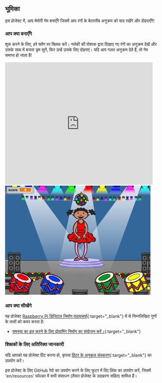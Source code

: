 ## भूमिका

इस प्रोजेक्ट में, आप मेमोरी गेम बनाएँगे जिसमें आप रंगों के बेतरतीब अनुक्रम को याद रखेंगे और दोहराएँगे!

### आप क्या बनाएँगे

शुरू करने के लिए, हरे फ्लैग पर क्लिक करें। नर्तकी की पोशाक द्वारा दिखाए गए रंगों का अनुक्रम देखें और उसके साथ में बजता ड्रम सुनें, फिर उन्हें उसके लिए दोहराएं। यदि आप गलत अनुक्रम देते हैं, तो गेम समाप्त हो जाता है!

<div class="scratch-preview">
  <iframe allowtransparency="true" width="485" height="402" src="https://scratch.mit.edu/projects/embed/34874510/?autostart=false" frameborder="0"></iframe>
  <img src="images/colour-final.png">
</div>

### आप क्या सीखेंगे

यह प्रोजेक्ट [Raspberry Pi डिजिटल निर्माण पाठ्यचर्या](http://rpf.io/curriculum){:target="_blank"} में से निम्नलिखित गुणों के तत्वों को कवर करता है:

+ [समस्या का हल करने के लिए प्रोग्रामिंग निर्माण का संयोजन करें।](https://www.raspberrypi.org/curriculum/programming/builder){:target="_blank"}


### शिक्षकों के लिए अतिरिक्त जानकारी

यदि आपको यह प्रोजेक्ट प्रिंट करना हो, कृपया [प्रिंटर के अनुकूल संस्करण](https://projects.raspberrypi.org/en/projects/memory/print){:target="_blank"} का उपयोग करें।

इस प्रोजेक्ट के लिए GitHub रेपो का उपयोग करने के लिए फुटर में दिए लिंक का उपयोग करें, जिसमें 'en/resources' फोल्डर में सभी संसाधन (तैयार प्रोजेक्ट के उदाहरण सहित) शामिल हैं।
